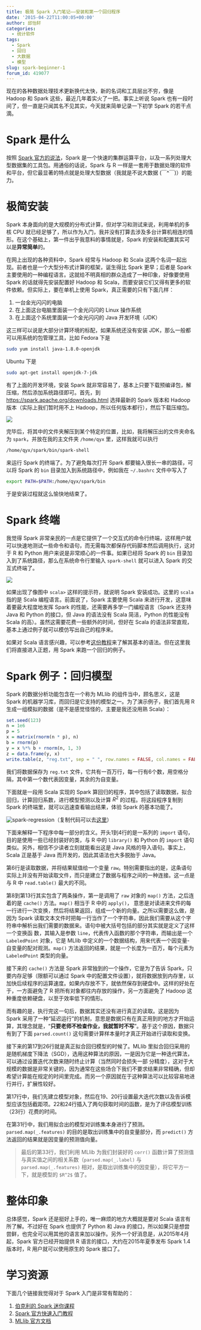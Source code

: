 ```yaml
---
title: 极简 Spark 入门笔记——安装和第一个回归程序
date: '2015-04-22T11:00:05+00:00'
author: 邱怡轩
categories:
  - 统计软件
tags:
  - Spark
  - 回归
  - 大数据
  - 模型
slug: spark-beginner-1
forum_id: 419077
---
```


现在的各种数据处理技术更新换代太快，新的名词和工具层出不穷，像是 Hadoop 和 Spark 这些，最近几年着实火了一把。事实上听说 Spark 也有一段时间了，但一直是只闻其名不见其实，今天就来简单记录一下初学 Spark 的若干点滴。

# Spark 是什么

按照 [Spark 官方的说法](http://spark.apache.org/)，Spark 是一个快速的集群运算平台，以及一系列处理大型数据集的工具包。用通俗的话说，Spark 与 R 一样是一套用于数据处理的软件和平台，但它最显著的特点就是处理大型数据（我就是不说大数据 (￣^￣)）的能力。

# 极简安装

Spark 本身面向的是大规模的分布式计算，但对学习和测试来说，利用单机的多核 CPU 就已经足够了，所以作为入门，我并没有打算去涉及多台计算机相连的情形。在这个基础上，第一件出乎我意料的事情就是，Spark 的安装和配置其实可以是**异常简单**的。

在网上出现的各种资料中，Spark 经常与 Hadoop 和 Scala 这两个名词一起出现。前者也是一个大型分布式计算的框架，诞生得比 Spark 更早；后者是 Spark 主要使用的一种编程语言。这就给不明真相的群众造成了一种印象，好像要使用 Spark 的话就得先安装配置好 Hadoop 和 Scala，而要安装它们又得有更多的软件依赖。但实际上，要在单机上使用 Spark，真正需要的只有下面几样：

1. 一台金光闪闪的电脑
1. 在上面这台电脑里面装一个金光闪闪的 Linux 操作系统
1. 在上面这个系统里面装一个金光闪闪的 Java 开发环境（JDK）

这三样可以说是大部分计算环境的标配，如果系统还没有安装 JDK，那么一般都可以用系统的包管理工具，比如 Fedora 下是

```bash
sudo yum install java-1.8.0-openjdk
```

Ubuntu 下是

```bash
sudo apt-get install openjdk-7-jdk
```

有了上面的开发环境，安装 Spark 就非常容易了，基本上只要下载预编译包，解压缩，然后添加系统路径即可。首先，到 <https://spark.apache.org/downloads.html> 选择最新的 Spark 版本和 Hadoop 版本（实际上我们暂时用不上 Hadoop，所以任何版本都行），然后下载压缩包。<!--more-->

![](http://i.imgur.com/2IbWNhI.png)


完毕后，将其中的文件夹解压到某个特定的位置，比如，我将解压出的文件夹命名为 `spark`，并放在我的主文件夹 `/home/qyx` 里，这样我就可以执行

```bash
/home/qyx/spark/bin/spark-shell
```

来运行 Spark 的终端了。为了避免每次打开 Spark 都要输入很长一串的路径，可以将 Spark 的 `bin` 目录加入到系统路径中，例如我在 `~/.bashrc` 文件中写入了

```bash
export PATH=$PATH:/home/qyx/spark/bin
```

于是安装过程就这么愉快地结束了。

# Spark 终端

我觉得 Spark 非常亲民的一点是它提供了一个交互式的命令行终端，这样用户就可以快速地测试一些命令和语句，而无需每次都保存代码脚本然后调用执行，这对于 R 和 Python 用户来说是非常顺心的一件事。如果已经将 Spark 的 `bin` 目录加入到了系统路径，那么在系统命令行里输入 `spark-shell` 就可以进入 Spark 的交互式终端了。

![](http://i.imgur.com/WXuIyFf.png)

如果出现了像图中 `scala>` 这样的提示符，就说明 Spark 安装成功。这里的 `scala` 指的是 Scala 编程语言。前面说了，Spark 主要使用 Scala 来进行开发，这意味着要最大程度地发挥 Spark 的性能，还需要再多学一门编程语言（Spark 还支持 Java 和 Python 的接口，但 Java 的语法没有 Scala 简洁，Python 的性能没有 Scala 的高）。虽然这需要花费一些额外的时间，但好在 Scala 的语法非常直观，基本上通过例子就可以模仿写出自己的程序来。

如果对 Scala 语言感兴趣，可以参考[这份教程](http://people.cis.ksu.edu/%7Eschmidt/705a/Scala/scala_tutorial.pdf)来了解其基本的语法。但在这里我们将直接进入正题，用 Spark 来跑一个回归的例子。

# Spark 例子：回归模型

Spark 的数据分析功能包含在一个称为 MLlib 的组件当中，顾名思义，这是 Spark 的机器学习库，而回归是它支持的模型之一。为了演示例子，我们首先用 R 生成一组模拟的数据（是不是感觉怪怪的，主要是我还没用熟 Scala）：

```r
set.seed(123)
n = 1e6
p = 5
x = matrix(rnorm(n * p), n)
b = rnorm(p)
y = x %*% b + rnorm(n, 1, 3)
z = data.frame(y, x)
write.table(z, "reg.txt", sep = " ", row.names = FALSE, col.names = FALSE)
```

我们将数据保存为 `reg.txt` 文件，它共有一百万行，每一行有6个数，用空格分隔，其中第一个数代表因变量，其余的为自变量。

下面就是一段用 Scala 实现的 Spark 算回归的程序，其中包括了读取数据，拟合回归，计算回归系数，进行模型预测以及计算 $R^2$ 的过程。将这段程序复制到 Spark 的终端里，就可以迅速查看输出结果，体验 Spark 的基本功能了。

![spark-regression](https://uploads.cosx.org/2015/04/spark-regression.png)（复制代码可以去[这里](http://yixuan.cos.name/cn/2015/04/spark-beginner-1/)）

下面来解释一下程序中每一部分的含义。开头1到4行的是一系列的 `import` 语句，目的是使用一些已经封装好的类，与 R 中的 `library()` 和 Python 的 `import` 语句类似。另外，相信不少读者立刻就能看出这是 Java 风格的导入语句。事实上，Scala 正是基于 Java 而开发的，因此其语法也大多脱胎于 Java。

第6行是读取数据，并将结果赋值给一个变量 `raw`。特别需要指出的是，这条语句实际上并没有开始读取文件，而只是建立了数据与程序之间的一种连接。这一点是与 R 中 `read.table()` 最大的不同。

第8到第13行其实包含了两条操作，第一是调用了 `raw` 对象的 `map()` 方法，之后连着的是 `cache()` 方法。`map()` 相当于 R 中的 `apply()`， 意思是对读进来文件的每一行进行一次变换，然后将结果返回，组成一个新的向量。之所以需要这么做，是因为 Spark 读取文本文件时把每一行当作了一个字符串，因此我们需要从这个字符串中解析出我们需要的数据来。语句中被大括号包括的部分其实就是定义了这样一个变换函 数，其输入是参数 `line`，代表传入函数的那个字符串，而输出是一个 `LabeledPoint` 对象，它是 MLlib 中定义的一个数据结构，用来代表一个因变量-自变量的配对观测。`map()` 方法返回的结果，就是一个长度为一百万，每个元素为 `LabeledPoint` 类型的向量。

接下来的 `cache()` 方法是 Spark 非常独到的一个操作，它是为了告诉 Spark，只要内存足够（限额可以通过 Spark 中的配置文件设置），就将数据放到内存里，以加快后续程序的运算速度。如果内存放不下，就依然保存到硬盘中。这样的好处在于，一方面避免了 R 把所有对象都往内存放的操作，另一方面避免了 Hadoop 这种重度依赖硬盘，以至于效率低下的情形。

而有趣的是，执行完这一句后，数据其实还没有进行真正的读取。这是因为 Spark 采用了一种“延迟运行”的机制，意思是数据只有在真正用到的地方才开始运算，其理念就是，“**只要老师不检查作业，我就暂时不写**”。基于这个原因，数据只有到了下面 `parsed.count()` 这句需要计算样本量时才真正开始进行读取和变换。

接下来的第17到26行就是真正拟合回归模型的时候了。MLlib 里拟合回归采用的是随机梯度下降法（SGD），选用这种算法的原因，一是因为它是一种迭代算法，可以通过设置迭代次数来随时终止计算（当然同时会损失一部 分精度），这对于大规模的数据是非常关键的，因为通常在这些场合下我们不要求结果非常精确，但却希望计算能在规定的时间里完成。而另一个原因就在于这种算法可以比较容易地进行并行，扩展性较好。

第17行中，我们先建立模型对象，然后在19、20行设置最大迭代次数以及告诉模型应该包括截距项。22和24行插入了两句获取时间的函数，是为了评估模型训练（23行）花费的时间。

在第31行中，我们用拟合出的模型对训练集本身进行了预测。`parsed.map(_.features)` 的目的是取出训练集中的自变量部分，而 `predict()` 方法返回的结果就是因变量的预测值向量。

>最后的第33行，我们利用 MLlib 为我们封装好的 `corr()` 函数计算了预测值与真实值之间的相关系数（`parsed.map(_.label)` 与 `parsed.map(_.features)` 相对，是取出训练集中的因变量），将它平方一下，就是模型的 `$R^2$` 值了。


# 整体印象

总体感觉，Spark 还是挺好上手的，唯一麻烦的地方大概就是要对 Scala 语言有所了解。不过好在 Spark 也提供了 Python 和 Java 的接口，所以如果只是想尝尝鲜，也完全可以用其他的语言来加以操作。另外一个好消息是，从2015年4月起，Spark 官方已经开始提供 R 语言的接口，大约在2015年夏季发布 Spark 1.4 版本时，R 用户就可以使用原生的 Spark 接口了。

# 学习资源

下面几个链接我觉得对于 Spark 入门是非常有帮助的：

1. [伯克利的 Spark 迷你课程](http://ampcamp.berkeley.edu/big-data-mini-course/index.html)
1. [Spark 官方快速入门教程](https://spark.apache.org/docs/latest/quick-start.html)
1. [MLlib 官方文档](https://spark.apache.org/docs/latest/mllib-guide.html)
